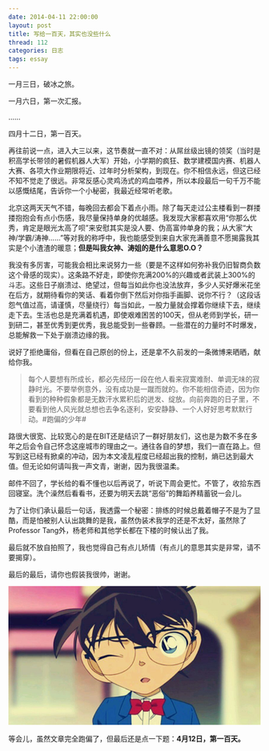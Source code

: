 ```yaml
---
date: 2014-04-11 22:00:00
layout: post
title: 写给一百天，其实也没些什么
thread: 112
categories: 日志
tags: essay
---
```


一月三日，破冰之旅。

一月六日，第一次汇报。

……

四月十二日，第一百天。

再往前说一点，进入大三以来，这节奏就一直不对：从屌丝级出镜的领奖（当时是积高学长带领的暑假机器人大军）开始，小学期的疯狂、数学建模国内赛、机器人大赛、各项大作业期限将近、过年时分析架构，到现在。你不相信永远，但这已经不知不觉走了很远。非常反感心灵鸡汤式的鸡血喂养，所以本段最后一句千万不能以感慨结尾，告诉你一个小秘密，我最近经常听老歌。

北京这两天天气不错，每晚回去都会下着点小雨。除了每天走过公主楼看到一群搂搂抱抱会有点小伤感，我尽量保持单身的优越感。我发现大家都喜欢用“你那么优秀，肯定是眼光太高了呗”来安慰其实是没人要、伪高富帅单身的我；从大家“大神/学霸/涛神……”等对我的称呼中，我也能感受到来自大家充满善意不愿揭露我其实是个小渣渣的暖意；**但是叫我女神、涛姐的是什么意思O.O？**

我没有多厉害，可能我会相比来说努力一些（要是不这样如何弥补我仍旧智商负数这个骨感的现实）。这条路不好走，即使你充满200%的兴趣或者武装上300%的斗志。这些日子崩溃过、绝望过，但每当如此你也没法放弃，多少人买好爆米花坐在后方，就期待看你的笑话、看着你倒下然后对你指手画脚、说你不行？（这段话怨气值过高，请谨慎，尽量绕行）每当如此，一股力量就会撑着你继续下去，继续走下去。生活也总是充满着机遇，即使艰难困苦的100天，但从老师到学长，研一到研二，甚至优秀到更优秀，我总能受到一些眷顾。一些潜在的力量时不时爆发，总能解救一下处于崩溃边缘的我。
 
说好了拒绝庸俗，但看在自己原创的份上，还是拿不久前发的一条微博来晒晒，献给你我。
 
>每个人要想有所成长，都必先经历一段在他人看来寂寞难耐、单调无味的寂静时光。不要举例意外，没有成功是一蹴而就的。你不能相信奇迹，因为你看到的种种假象都是无数汗水累积后的迸发、绽放。向前奔跑的日子里，不要看到他人风光就总想也去争名逐利，安安静静、一个人好好思考默默行动。#跑偏的少年# 

路很大很宽、比较宽心的是在BIT还是结识了一群好朋友们，这也是为数不多在多年之后会令自己怀念这座城市的理由之一。通往各自的梦想，我们一直在路上。但写到这已经有掀桌的冲动，因为本文凌乱程度已经超出我的控制，熵已达到最大值。但无论如何请叫我一声文青，谢谢，因为我很温柔。

邮件不回了，学长给的看不懂也以后再说了，听说下周会更忙。不管了，收拾东西回寝室。洗个澡然后看看书，还要为明天去跳“恶俗”的舞蹈养精蓄锐一会儿。

为了让你们承认最后一句话，我透露一个秘密：排练的时候总戴着帽子不是为了显酷，而是怕被别人认出跳舞的是我，虽然伪装术我学的还是不太好，虽然除了Professor Tang外，杨老师和其他学长都在下楼的时候认出了我。

最后就不放自拍照了，我也觉得自己有点儿矫情（有点儿的意思其实是非常，请不要揭穿）。

最后的最后，请你也假装我很帅，谢谢。

![](/assets/2014-04-11-OneHundredDays.jpg )

等会儿，虽然文章完全跑偏了，但最后还是点一下题：**4月12日，第一百天。**
